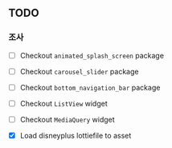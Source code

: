 
## TODO

### 조사
- [ ] Checkout `animated_splash_screen` package
- [ ] Checkout `carousel_slider` package
- [ ] Checkout `bottom_navigation_bar` package
- [ ] Checkout `ListView` widget
- [ ] Checkout `MediaQuery` widget
- [x] Load disneyplus lottiefile to asset

